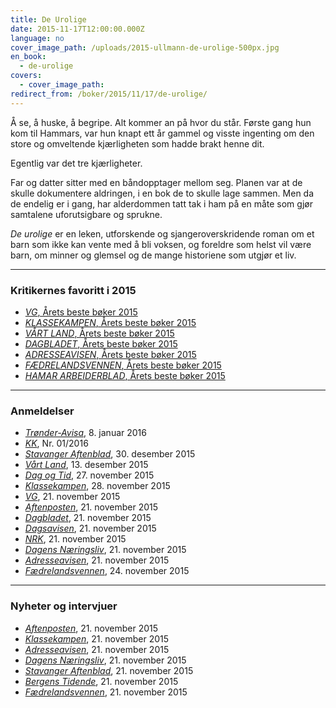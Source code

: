 ```yaml
---
title: De Urolige
date: 2015-11-17T12:00:00.000Z
language: no
cover_image_path: /uploads/2015-ullmann-de-urolige-500px.jpg
en_book:
  - de-urolige
covers:
  - cover_image_path:   
redirect_from: /boker/2015/11/17/de-urolige/
---
```

&Aring; se, &aring; huske, &aring; begripe. Alt kommer an p&aring; hvor du st&aring;r. F&oslash;rste gang hun kom til Hammars, var hun knapt ett &aring;r gammel og visste ingenting om den store og omveltende kj&aelig;rligheten som hadde brakt henne dit.

Egentlig var det tre kj&aelig;rligheter.

Far og datter sitter med en b&aring;ndopptager mellom seg. Planen var at de skulle dokumentere aldringen, i en bok de to skulle lage sammen. Men da de endelig er i gang, har alderdommen tatt tak i ham p&aring; en m&aring;te som gj&oslash;r samtalene uforutsigbare og sprukne.

*De urolige* er en leken, utforskende og sjangeroverskridende roman om et barn som ikke kan vente med &aring; bli voksen, og foreldre som helst vil v&aelig;re barn, om minner og glemsel og de mange historiene som utgj&oslash;r et liv.


---

### Kritikernes favoritt i 2015


* [*VG*, Årets beste bøker 2015](/uploads/VG_12-12-2015_(Best_of_the_year_2015).pdf)
* [*KLASSEKAMPEN*, Årets beste bøker 2015](/uploads/Klassekampen_12-12-2015_(Best_of_the_year_2015).pdf)
* [*VÅRT LAND*, Årets beste bøker 2015](/uploads/Vart_Land_12-12-2015_(Best_of_the_year).pdf)
* [*DAGBLADET*, Årets beste bøker 2015](/uploads/Dagbladet_15-12-2015_(Best_of_the_year_2015).pdf)
* [*ADRESSEAVISEN*, Årets beste bøker 2015](/uploads/Adresseavisen_30-11-2015_(Best_of_the_year).pdf)
* [*FÆDRELANDSVENNEN*, Årets beste bøker 2015](/uploads/faedrelandsvennen_22-12-2015_(Best_of_the_year).pdf)
* [*HAMAR ARBEIDERBLAD*, Årets beste bøker 2015](/uploads/Hamar_Arbeiderblad_17-12-2015_(Best_of_the_year).pdf)

---

### Anmeldelser


* [*Trønder-Avisa*](/uploads/Tronder-Avisa_8-1-2016_(review).pdf), 8. januar 2016
* [*KK*](/uploads/KK_8-1-2016_(review).pdf), Nr. 01/2016
* [*Stavanger Aftenblad*](http://www.aftenbladet.no/kultur/anmeldelser/bokanmeldelser/En-av-arets-beste-utgivelser-3838740.html), 30. desember 2015   
* [*Vårt Land*](http://www.vl.no/kultur/anmeldelse/scener-fra-et-familieliv-1.587753), 13. desember 2015   
* [*Dag og Tid*](/uploads/2015-11-27-dag-og-tid.pdf), 27. november 2015   
* [*Klassekampen*](/uploads/2015-11-28-Klassekampen.pdf), 28. november 2015  
* [*VG*](/uploads/VG_21_11_2015_(review).pdf), 21. november 2015  
* [*Aftenposten*](/uploads/Aftenposten_21_11_2015_(review).pdf), 21. november 2015  
* [*Dagbladet*](/uploads/Dagbladet_21_11_2015_(review).pdf), 21. november 2015  
* [*Dagsavisen*](/uploads/Dagsavisen_21_11_2015_(review).pdf), 21. november 2015  
* [*NRK*](http://www.nrk.no/kultur/bok/bokmelding-av-de-urolige-av-linn-ullmann-1.12664163), 21. november 2015  
* [*Dagens Næringsliv*](/uploads/Dagens_Næringsliv_21_11_2015_(review).pdf), 21. november 2015  
* [*Adresseavisen*](/uploads/Adresseavisen_21_11_2015_(review).pdf), 21. november 2015  
* [*Fædrelandsvennen*](/uploads/Fædrelandsvennen_24_11_2015_(review).pdf), 24. november 2015

---

### Nyheter og intervjuer

* [*Aftenposten*](/uploads/Aftenposten__21_11_2015_(interview).pdf), 21. november 2015  
* [*Klassekampen*](/uploads/Klassekampen_21_11_2015_(interview).pdf), 21. november 2015  
* [*Adresseavisen*](/uploads/Adresseavisen_21_11_2015_(interview).pdf), 21. november 2015  
* [*Dagens Næringsliv*](/uploads/Dagens_Næringsliv_21_11_2015_(interview).pdf), 21. november 2015  
* [*Stavanger Aftenblad*](/uploads/Stavanger_Aftenblad_21_11_2015_(interview).pdf), 21. november 2015  
* [*Bergens Tidende*](/uploads/Bergens_Tidende__21_11_2015_(interview).pdf), 21. november 2015  
* [*Fædrelandsvennen*](/uploads/Fædrelandsvennen_21_11_2015_(interview).pdf), 21. november 2015
